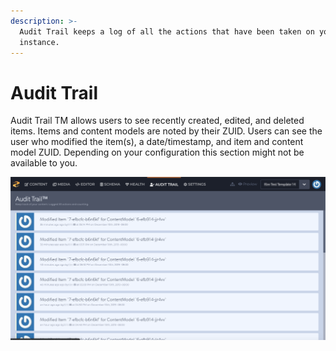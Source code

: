 ```yaml
---
description: >-
  Audit Trail keeps a log of all the actions that have been taken on your
  instance.
---
```


# Audit Trail

Audit Trail TM allows users to see recently created, edited, and deleted items. Items and content models are noted by their ZUID. Users can see the user who modified the item\(s\), a date/timestamp, and item and content model ZUID. Depending on your configuration this section might not be available to you.

![](../../../.gitbook/assets/audit-trail.png)

